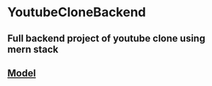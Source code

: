 
# YoutubeCloneBackend

## Full backend project of youtube clone using mern stack


## <a href="https://app.eraser.io/workspace/YtPqZ1VogxGy1jzIDkzj" target="_blank">Model</a>